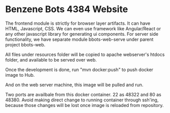 # Benzene Bots 4384 Website

The frontend module is strictly for browser layer artifacts. It can have HTML, Javascript, CSS. We can even use framework like Angular/React or any other javascript library for generating ui components. For server side functionality, we have separate module bbots-web-serve under parent project bbots-web.

All files under resources folder will be copied to apache webserver's htdocs folder, and available to be served over web.

Once the development is done, run "mvn docker:push" to push docker image to Hub.

And on the web server machine, this image will be pulled and run.

Two ports are availbale from this docker container. 22 as 48322 and 80 as 48380. Avoid making direct change to running container through ssh'ing, because those changes will be lost once image is reloaded from repository.

